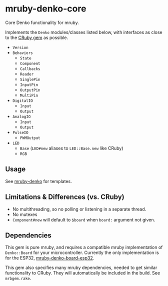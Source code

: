 # mruby-denko-core

Core Denko functionality for mruby.

Implements the `Denko` modules/classes listed below, with interfaces as close to the [CRuby gem](https://github.com/denko-rb/denko) as possible.

- `Version`
- `Behaviors`
  - `State`
  - `Component`
  - `Callbacks`
  - `Reader`
  - `SinglePin`
  - `InputPin`
  - `OutputPin`
  - `MultiPin`
- `DigitalIO`
  - `Input`
  - `Output`
- `AnalogIO`
  - `Input`
  - `Output`
- `PulseIO`
  - `PWMOutput`
- `LED`
  - `Base` (`LED#new` aliases to `LED::Base.new` like CRuby)
  - `RGB`

## Usage

See [mruby-denko](https://github.com/denko-rb/mruby-denko) for templates.

## Limitations & Differences (vs. CRuby)

- No multithreading, so no polling or listening in a separate thread.
- No mutexes
- `Component#new` will default to `$board` when `board:` argument not given.

## Dependencies

This gem is pure mruby, and requires a compatible mruby implementation of `Denko::Board` for your microcontroller. Currently the only implementation is for the ESP32, [mruby-denko-board-esp32](https://github.com/denko-rb/mruby-denko-board-esp32).

This gem also specifies many mruby dependencies, needed to get similar functionality to CRuby. They will automatically be included in the build. See `mrbgem.rake`.
